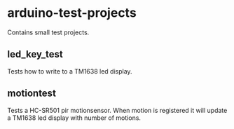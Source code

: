 # arduino-test-projects
Contains small test projects.

## led_key_test
Tests how to write to a TM1638 led display.

## motiontest
Tests a HC-SR501 pir motionsensor. When motion is registered it will update a TM1638 led display with number of motions.
